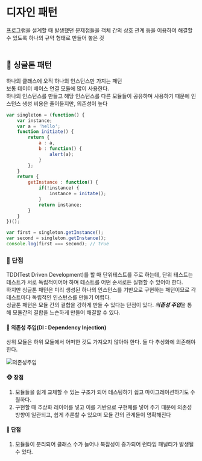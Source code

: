 # 디자인 패턴
프로그램을 설계할 때 발생했던 문제점들을 객체 간의 상호 관계 등을 이용하여 해결할 수 있도록 하나의 규약 형태로 만들어 놓은 것<br/>
<br/>

## 🐼 싱글톤 패턴
하나의 클래스에 오직 하나의 인스턴스만 가지는 패턴<br/>
보통 데이터 베이스 연결 모듈에 많이 사용한다.<br/>
하나의 인스턴스를 만들고 해당 인스턴스를 다른 모듈들이 공유하며 사용하기 때문에 인스턴스 생성 비용은 줄어들지만, 의존성이 높다<br/>

```jsx
var singleton = (function() {
    var instance;
    var a = 'hello';
    function initiate() {
        return {
            a : a,
            b : function() {
                alert(a);
            }
        };
    }
    return {
        getInstance : function() {
            if(!instance) {
                instance = initate();
            }
            return instance;
        }
    }
})();

var first = singleton.getInstance();
var second = singleton.getInstance();
console.log(first === second); // true
```

### 🙈 단점
TDD(Test Driven Development)를 할 때 단위테스트를 주로 하는데, 단위 테스트는 테스트가 서로 독립적이어야 하며 테스트를 어떤 순서로든 실행할 수 있어야 한다.<br/>
하지만 싱글톤 패턴은 미리 생성된 하나의 인스턴스를 기반으로 구현하는 패턴이므로 각 테스트마다 독립적인 인스턴스를 만들기 어렵다.<br/>
싱글톤 패턴은 모듈 간의 결합을 강하게 만들 수 있다는 단점이 있다. ***의존성 주입***을 통해 모듈간의 결합을 느슨하게 만들어 해결할 수 있다.
<br/>

#### 🐨 의존성 주입(DI : Dependency Injection) 
상위 모듈은 하위 모듈에서 어떠한 것도 가져오지 않아야 한다. 둘 다 추상화에 의존해야 한다.
<br/>

![의존성주입](http://preview.kyobobook.co.kr/preview/002/epb/520/4801165219520/images/023.jpg)
#### 🐵 장점
1. 모듈들을 쉽게 교체할 수 있는 구조가 되어 테스팅하기 쉽고 마이그레이션하기도 수월하다.<br/>
2. 구현할 때 추상화 레이어를 넣고 이를 기반으로 구현체를 넣어 주기 때문에 의존성 방향이 일관되고, 쉽게 추론할 수 있으며 모듈 간의 관계들이 명확해진다<br/>
#### 🙈 단점
1. 모듈들이 분리되어 클래스 수가 늘어나 복잡성이 증가되어 런타임 패널티가 발생될 수 있다.
